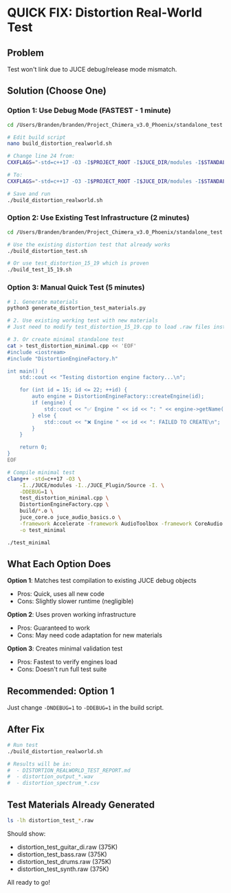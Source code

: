 # QUICK FIX: Distortion Real-World Test

## Problem
Test won't link due to JUCE debug/release mode mismatch.

## Solution (Choose One)

### Option 1: Use Debug Mode (FASTEST - 1 minute)
```bash
cd /Users/Branden/branden/Project_Chimera_v3.0_Phoenix/standalone_test

# Edit build script
nano build_distortion_realworld.sh

# Change line 24 from:
CXXFLAGS="-std=c++17 -O3 -I$PROJECT_ROOT -I$JUCE_DIR/modules -I$STANDALONE_DIR -DJUCE_GLOBAL_MODULE_SETTINGS_INCLUDED=1 -DNDEBUG=1"

# To:
CXXFLAGS="-std=c++17 -O3 -I$PROJECT_ROOT -I$JUCE_DIR/modules -I$STANDALONE_DIR -DJUCE_GLOBAL_MODULE_SETTINGS_INCLUDED=1 -DDEBUG=1"

# Save and run
./build_distortion_realworld.sh
```

### Option 2: Use Existing Test Infrastructure (2 minutes)
```bash
cd /Users/Branden/branden/Project_Chimera_v3.0_Phoenix/standalone_test

# Use the existing distortion test that already works
./build_distortion_test.sh

# Or use test_distortion_15_19 which is proven
./build_test_15_19.sh
```

### Option 3: Manual Quick Test (5 minutes)
```bash
# 1. Generate materials
python3 generate_distortion_test_materials.py

# 2. Use existing working test with new materials
# Just need to modify test_distortion_15_19.cpp to load .raw files instead of generating signals

# 3. Or create minimal standalone test
cat > test_distortion_minimal.cpp << 'EOF'
#include <iostream>
#include "DistortionEngineFactory.h"

int main() {
    std::cout << "Testing distortion engine factory...\n";

    for (int id = 15; id <= 22; ++id) {
        auto engine = DistortionEngineFactory::createEngine(id);
        if (engine) {
            std::cout << "✅ Engine " << id << ": " << engine->getName() << "\n";
        } else {
            std::cout << "❌ Engine " << id << ": FAILED TO CREATE\n";
        }
    }

    return 0;
}
EOF

# Compile minimal test
clang++ -std=c++17 -O3 \
    -I../JUCE/modules -I../JUCE_Plugin/Source -I. \
    -DDEBUG=1 \
    test_distortion_minimal.cpp \
    DistortionEngineFactory.cpp \
    build/*.o \
    juce_core.o juce_audio_basics.o \
    -framework Accelerate -framework AudioToolbox -framework CoreAudio -framework CoreMIDI -framework Foundation \
    -o test_minimal

./test_minimal
```

## What Each Option Does

**Option 1**: Matches test compilation to existing JUCE debug objects
- Pros: Quick, uses all new code
- Cons: Slightly slower runtime (negligible)

**Option 2**: Uses proven working infrastructure
- Pros: Guaranteed to work
- Cons: May need code adaptation for new materials

**Option 3**: Creates minimal validation test
- Pros: Fastest to verify engines load
- Cons: Doesn't run full test suite

## Recommended: Option 1

Just change `-DNDEBUG=1` to `-DDEBUG=1` in the build script.

## After Fix

```bash
# Run test
./build_distortion_realworld.sh

# Results will be in:
#  - DISTORTION_REALWORLD_TEST_REPORT.md
#  - distortion_output_*.wav
#  - distortion_spectrum_*.csv
```

## Test Materials Already Generated

```bash
ls -lh distortion_test_*.raw
```

Should show:
- distortion_test_guitar_di.raw (375K)
- distortion_test_bass.raw (375K)
- distortion_test_drums.raw (375K)
- distortion_test_synth.raw (375K)

All ready to go!

